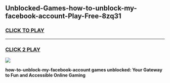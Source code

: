 
## Unblocked-Games-how-to-unblock-my-facebook-account-Play-Free-8zq31
<h3>
<a href="https://premium76.site?title=how-to-unblock-my-facebook-account&ref=18A1">CLICK TO PLAY</a></h3>
<hr>

<h3>
<a href="https://premium76.site?title=how-to-unblock-my-facebook-account&ref=18A1">CLICK 2 PLAY</a>
  
</h3>

<a href="https://premium76.site?title=how-to-unblock-my-facebook-account&ref=18A1"><img src="https://clearcache.store/games.png"></a>


**how-to-unblock-my-facebook-account games unblocked: Your Gateway to Fun and Accessible Online Gaming**
